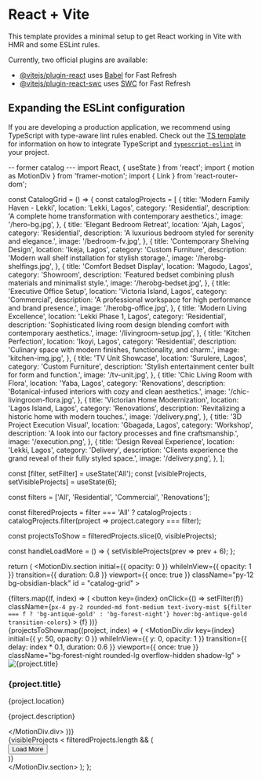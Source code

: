 # React + Vite

This template provides a minimal setup to get React working in Vite with HMR and some ESLint rules.

Currently, two official plugins are available:

- [@vitejs/plugin-react](https://github.com/vitejs/vite-plugin-react/blob/main/packages/plugin-react) uses [Babel](https://babeljs.io/) for Fast Refresh
- [@vitejs/plugin-react-swc](https://github.com/vitejs/vite-plugin-react/blob/main/packages/plugin-react-swc) uses [SWC](https://swc.rs/) for Fast Refresh

## Expanding the ESLint configuration

If you are developing a production application, we recommend using TypeScript with type-aware lint rules enabled. Check out the [TS template](https://github.com/vitejs/vite/tree/main/packages/create-vite/template-react-ts) for information on how to integrate TypeScript and [`typescript-eslint`](https://typescript-eslint.io) in your project.




-- former catalog  --- import React, { useState } from 'react';
import { motion as MotionDiv } from 'framer-motion';
import { Link } from 'react-router-dom';

const CatalogGrid = () => {
  const catalogProjects = [
    {
      title: 'Modern Family Haven - Lekki',
      location: 'Lekki, Lagos',
      category: 'Residential',
      description: 'A complete home transformation with contemporary aesthetics.',
      image: '/hero-bg.jpg',
    },
    {
      title: 'Elegant Bedroom Retreat',
      location: 'Ajah, Lagos',
      category: 'Residential',
      description: 'A luxurious bedroom styled for serenity and elegance.',
      image: '/bedroom-fv.jpg',
    },
    {
      title: 'Contemporary Shelving Design',
      location: 'Ikeja, Lagos',
      category: 'Custom Furniture',
      description: 'Modern wall shelf installation for stylish storage.',
      image: '/herobg-shelfings.jpg',
    },
    {
      title: 'Comfort Bedset Display',
      location: 'Magodo, Lagos',
      category: 'Showroom',
      description: 'Featured bedset combining plush materials and minimalist style.',
      image: '/herobg-bedset.jpg',
    },
    {
      title: 'Executive Office Setup',
      location: 'Victoria Island, Lagos',
      category: 'Commercial',
      description: 'A professional workspace for high performance and brand presence.',
      image: '/herobg-office.jpg',
    },
    {
      title: 'Modern Living Excellence',
      location: 'Lekki Phase 1, Lagos',
      category: 'Residential',
      description: 'Sophisticated living room design blending comfort with contemporary aesthetics.',
      image: '/livingroom-setup.jpg',
    },
    {
      title: 'Kitchen Perfection',
      location: 'Ikoyi, Lagos',
      category: 'Residential',
      description: 'Culinary space with modern finishes, functionality, and charm.',
      image: 'kitchen-img.jpg',
    },
    {
      title: 'TV Unit Showcase',
      location: 'Surulere, Lagos',
      category: 'Custom Furniture',
      description: 'Stylish entertainment center built for form and function.',
      image: '/tv-unit.jpg',
    },
    {
      title: 'Chic Living Room with Flora',
      location: 'Yaba, Lagos',
      category: 'Renovations',
      description: 'Botanical-infused interiors with cozy and clean aesthetics.',
      image: '/chic-livingroom-flora.jpg',
    },
    {
      title: 'Victorian Home Modernization',
      location: 'Lagos Island, Lagos',
      category: 'Renovations',
      description: 'Revitalizing a historic home with modern touches.',
      image: '/delivery.png',
    },
    {
      title: '3D Project Execution Visual',
      location: 'Gbagada, Lagos',
      category: 'Workshop',
      description: 'A look into our factory processes and fine craftsmanship.',
      image: '/execution.png',
    },
    {
      title: 'Design Reveal Experience',
      location: 'Lekki, Lagos',
      category: 'Delivery',
      description: 'Clients experience the grand reveal of their fully styled space.',
      image: '/delivery.png',
    },
  ];


  const [filter, setFilter] = useState('All');
  const [visibleProjects, setVisibleProjects] = useState(6);

  const filters = ['All', 'Residential', 'Commercial', 'Renovations'];

  const filteredProjects = filter === 'All'
    ? catalogProjects
    : catalogProjects.filter(project => project.category === filter);

  const projectsToShow = filteredProjects.slice(0, visibleProjects);

  const handleLoadMore = () => {
    setVisibleProjects(prev => prev + 6);
  };

  return (
    <MotionDiv.section
      initial={{ opacity: 0 }}
      whileInView={{ opacity: 1 }}
      transition={{ duration: 0.8 }}
      viewport={{ once: true }}
      className="py-12 bg-obsidian-black"
      id = "catalog-grid"
    >
      <div className="container mx-auto px-4">
        <div className="flex flex-wrap justify-center gap-4 mb-8">
          {filters.map((f, index) => (
            <button
              key={index}
              onClick={() => setFilter(f)}
              className={`px-4 py-2 rounded-md font-medium text-ivory-mist ${filter === f ? 'bg-antique-gold' : 'bg-forest-night'} hover:bg-antique-gold transition-colors`}
            >
              {f}
            </button>
          ))}
        </div>
        <div className="grid grid-cols-1 sm:grid-cols-2 lg:grid-cols-3 gap-6">
          {projectsToShow.map((project, index) => (
            <MotionDiv.div
              key={index}
              initial={{ y: 50, opacity: 0 }}
              whileInView={{ y: 0, opacity: 1 }}
              transition={{ delay: index * 0.1, duration: 0.6 }}
              viewport={{ once: true }}
              className="bg-forest-night rounded-lg overflow-hidden shadow-lg"
            >
              <img
                src={project.image}
                alt={project.title}
                className="w-full h-64 object-cover"
                loading="lazy"
              />
              <div className="p-4">
                <h3 className="text-xl font-semibold text-ivory-mist">{project.title}</h3>
                <p className="text-sm text-pale-stone-grey">{project.location}</p>
                <p className="text-sm text-pale-stone-grey mt-2">{project.description}</p>
              </div>
            </MotionDiv.div>
          ))}
        </div>
        {visibleProjects < filteredProjects.length && (
          <div className="text-center mt-8">
            <button
              onClick={handleLoadMore}
              className="px-6 py-3 rounded-md font-medium text-lg bg-antique-gold text-ivory-mist hover:bg-transparent hover:border-2 hover:border-antique-gold transition-all duration-300 glow-effect"
            >
              Load More
            </button>
          </div>
        )}
      </div>
    </MotionDiv.section>
  );
};